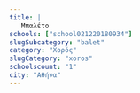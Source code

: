 ```yaml
---
title: |
   Μπαλέτο
schools: ["school021220180934"]
slugSubcategory: "balet"
category: "Χορός"
slugCategory: "xoros"
schoolscount: "1"
city: "Αθήνα"
---
```


